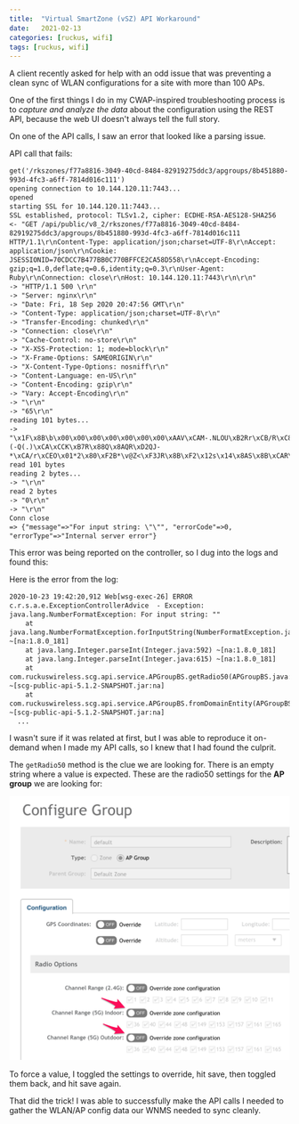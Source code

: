```yaml
---
title:  "Virtual SmartZone (vSZ) API Workaround"
date:   2021-02-13
categories: [ruckus, wifi]
tags: [ruckus, wifi]
---
```


A client recently asked for help with an odd issue that was preventing a clean sync of WLAN configurations for a site with more than 100 APs.

One of the first things I do in my CWAP-inspired troubleshooting process is to _capture and analyze the data_ about the configuration using the REST API, because the web UI doesn't always tell the full story.

On one of the API calls, I saw an error that looked like a parsing issue.

API call that fails:

```
get('/rkszones/f77a8816-3049-40cd-8484-82919275ddc3/apgroups/8b451880-993d-4fc3-a6ff-7814d016c111')
opening connection to 10.144.120.11:7443...
opened
starting SSL for 10.144.120.11:7443...
SSL established, protocol: TLSv1.2, cipher: ECDHE-RSA-AES128-SHA256
<- "GET /api/public/v8_2/rkszones/f77a8816-3049-40cd-8484-82919275ddc3/apgroups/8b451880-993d-4fc3-a6ff-7814d016c111 HTTP/1.1\r\nContent-Type: application/json;charset=UTF-8\r\nAccept: application/json\r\nCookie: JSESSIONID=70CDCC7B477BB0C770BFFCE2CA58D558\r\nAccept-Encoding: gzip;q=1.0,deflate;q=0.6,identity;q=0.3\r\nUser-Agent: Ruby\r\nConnection: close\r\nHost: 10.144.120.11:7443\r\n\r\n"
-> "HTTP/1.1 500 \r\n"
-> "Server: nginx\r\n"
-> "Date: Fri, 18 Sep 2020 20:47:56 GMT\r\n"
-> "Content-Type: application/json;charset=UTF-8\r\n"
-> "Transfer-Encoding: chunked\r\n"
-> "Connection: close\r\n"
-> "Cache-Control: no-store\r\n"
-> "X-XSS-Protection: 1; mode=block\r\n"
-> "X-Frame-Options: SAMEORIGIN\r\n"
-> "X-Content-Type-Options: nosniff\r\n"
-> "Content-Language: en-US\r\n"
-> "Content-Encoding: gzip\r\n"
-> "Vary: Accept-Encoding\r\n"
-> "\r\n"
-> "65\r\n"
reading 101 bytes...
-> "\x1F\x8B\b\x00\x00\x00\x00\x00\x00\x00\xAAV\xCAM-.NLOU\xB2Rr\xCB/R\xC8\xCC+(-Q(.)\xCA\xCCK\xB7R\x88Q\x8AQR\xD2QJ-*\xCA/r\xCEO\x01*2\x80\xF2B*\v@Z<\xF3JR\x8B\xF2\x12s\x14\x8AS\x8B\xCAR\x8B\x14"
read 101 bytes
reading 2 bytes...
-> "\r\n"
read 2 bytes
-> "0\r\n"
-> "\r\n"
Conn close
=> {"message"=>"For input string: \"\"", "errorCode"=>0, "errorType"=>"Internal server error"}
```

This error was being reported on the controller, so I dug into the logs and found this: 

Here is the error from the log:

```
2020-10-23 19:42:20,912 Web[wsg-exec-26] ERROR c.r.s.a.e.ExceptionControllerAdvice  - Exception: 
java.lang.NumberFormatException: For input string: ""
	at java.lang.NumberFormatException.forInputString(NumberFormatException.java:65) ~[na:1.8.0_181]
	at java.lang.Integer.parseInt(Integer.java:592) ~[na:1.8.0_181]
	at java.lang.Integer.parseInt(Integer.java:615) ~[na:1.8.0_181]
	at com.ruckuswireless.scg.api.service.APGroupBS.getRadio50(APGroupBS.java:350) ~[scg-public-api-5.1.2-SNAPSHOT.jar:na]
	at com.ruckuswireless.scg.api.service.APGroupBS.fromDomainEntity(APGroupBS.java:588) ~[scg-public-api-5.1.2-SNAPSHOT.jar:na]
  ...
  ```

I wasn't sure if it was related at first, but I was able to reproduce it on-demand when I made my API calls, so I knew that I had found the culprit. 

The `getRadio50` method is the clue we are looking for. There is an empty string where a value is expected. These are the radio50 settings for the **AP group** we are looking for:

  ![vsz-toggle](/images/vsz-toggle.png)

To force a value, I toggled the settings to override, hit save, then toggled them back, and hit save again.

That did the trick! I was able to successfully make the API calls I needed to gather the WLAN/AP config data our WNMS needed to sync cleanly.